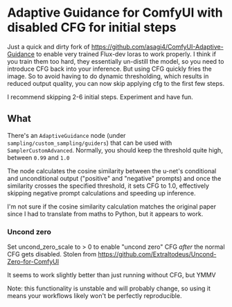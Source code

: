 # Adaptive Guidance for ComfyUI with disabled CFG for initial steps


Just a quick and dirty fork of https://github.com/asagi4/ComfyUI-Adaptive-Guidance to enable very trained Flux-dev loras to work properly. I think if you train them too hard, they essentially un-distill the model, so you need to introduce CFG back into your inference. But using CFG quickly fries the image. So to avoid having to do dynamic thresholding, which results in reduced output quality, you can now skip applying cfg to the first few steps.

I recommend skipping 2-6 initial steps. Experiment and have fun.


## What

There's an `AdaptiveGuidance` node (under `sampling/custom_sampling/guiders`) that can be used with `SamplerCustomAdvanced`. Normally, you should keep the threshold quite high, between `0.99` and `1.0`

The node calculates the cosine similarity between the u-net's conditional and unconditional output ("positive" and "negative" prompts) and once the similarity crosses the specified threshold, it sets CFG to 1.0, effectively skipping negative prompt calculations and speeding up inference.

I'm not sure if the cosine similarity calculation matches the original paper since I had to translate from maths to Python, but it appears to work.

### Uncond zero

Set uncond_zero_scale to > 0 to enable "uncond zero" CFG *after* the normal CFG gets disabled. Stolen from https://github.com/Extraltodeus/Uncond-Zero-for-ComfyUI

It seems to work slightly better than just running without CFG, but YMMV

Note: this functionality is unstable and will probably change, so using it means your workflows likely won't be perfectly reproducible.
